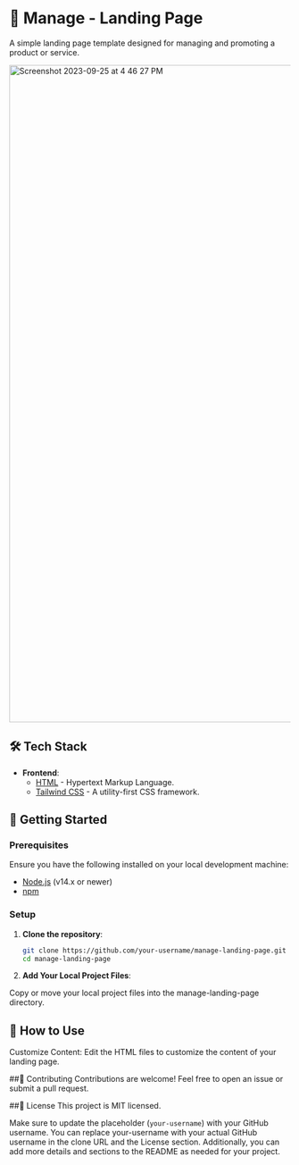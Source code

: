# 🔶 Manage - Landing Page

A simple landing page template designed for managing and promoting a product or service.

<img width="1177" alt="Screenshot 2023-09-25 at 4 46 27 PM" src="https://github.com/evybauer/manage-landing-page/assets/48938870/8a44f8db-7e54-467b-8ea6-b1c96e77154f">

## 🛠️ Tech Stack

- **Frontend**:
  - [HTML](https://www.w3.org/html/) - Hypertext Markup Language.
  - [Tailwind CSS](https://tailwindcss.com/) - A utility-first CSS framework.

## 🚀 Getting Started

### Prerequisites

Ensure you have the following installed on your local development machine:

- [Node.js](https://nodejs.org/) (v14.x or newer)
- [npm](https://www.npmjs.com/)

### Setup

1. **Clone the repository**:

   ```bash
   git clone https://github.com/your-username/manage-landing-page.git
   cd manage-landing-page

2. **Add Your Local Project Files**:

Copy or move your local project files into the manage-landing-page directory.

## 📝 How to Use
Customize Content: Edit the HTML files to customize the content of your landing page.

##🤝 Contributing
Contributions are welcome! Feel free to open an issue or submit a pull request.

##📜 License
This project is MIT licensed.

Make sure to update the placeholder (`your-username`) with your GitHub username.
You can replace your-username with your actual GitHub username in the clone URL and the License section. Additionally, you can add more details and sections to the README as needed for your project.
